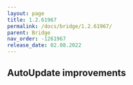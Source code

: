 ```yaml
---
layout: page
title: 1.2.61967
permalink: /docs/bridge/1.2.61967/
parent: Bridge
nav_order: -1261967
release_date: 02.08.2022
---
```


## AutoUpdate improvements

